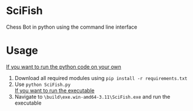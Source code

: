 # SciFish
 Chess Bot in python using the command line interface <br>
# Usage
<u>If you want to run the python code on your own</u>
 1) Download all required modules using `pip install -r requirements.txt` <br>
 2) Use `python SciFish.py` <br>
<u>If you want to run the executable</u>
1) Navigate to `\build\exe.win-amd64-3.11\SciFish.exe` and run the executable
 

